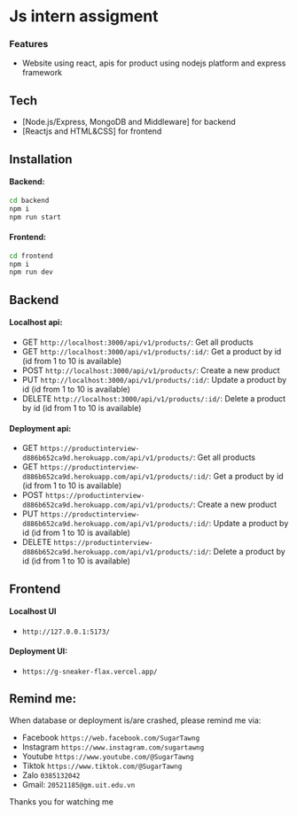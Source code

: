 # Js intern assigment

### Features
- Website using react, apis for product using nodejs platform and express framework

## Tech
- [Node.js/Express, MongoDB and Middleware] for backend
- [Reactjs and HTML&CSS] for frontend

## Installation
#### Backend: 
```sh
cd backend
npm i
npm run start
```
#### Frontend:
```sh
cd frontend
npm i
npm run dev
```

## Backend
#### Localhost api: 
 - GET `http://localhost:3000/api/v1/products/`: Get all products
 - GET `http://localhost:3000/api/v1/products/:id/`: Get a product by id (id from 1 to 10 is available)
 - POST `http://localhost:3000/api/v1/products/`: Create a new product 
 - PUT `http://localhost:3000/api/v1/products/:id/`: Update a product by id (id from 1 to 10 is available)
 - DELETE `http://localhost:3000/api/v1/products/:id/`: Delete a product by id (id from 1 to 10 is available)

#### Deployment api:
 - GET `https://productinterview-d886b652ca9d.herokuapp.com/api/v1/products/`: Get all products
 - GET `https://productinterview-d886b652ca9d.herokuapp.com/api/v1/products/:id/`: Get a product by id (id from 1 to 10 is available)
 - POST `https://productinterview-d886b652ca9d.herokuapp.com/api/v1/products/`: Create a new product
 - PUT `https://productinterview-d886b652ca9d.herokuapp.com/api/v1/products/:id/`: Update a product by id (id from 1 to 10 is available)
 - DELETE `https://productinterview-d886b652ca9d.herokuapp.com/api/v1/products/:id/`: Delete a product by id (id from 1 to 10 is available)


## Frontend
#### Localhost UI
- `http://127.0.0.1:5173/`

#### Deployment UI:
- `https://g-sneaker-flax.vercel.app/`

## Remind me:
When database or deployment is/are crashed, please remind me via:
 - Facebook `https://web.facebook.com/SugarTawng`
 - Instagram `https://www.instagram.com/sugartawng`
 - Youtube `https://www.youtube.com/@SugarTawng`
 - Tiktok `https://www.tiktok.com/@SugarTawng`
 - Zalo `0385132042`
 - Gmail: `20521185@gm.uit.edu.vn`

Thanks you for watching me
